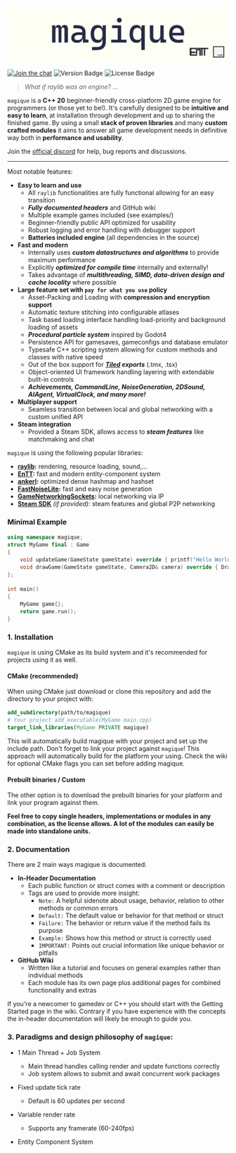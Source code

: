 <img src="logos/magique_banner.png" title="banner"/>

[![Join the chat](https://img.shields.io/badge/discord-join-7289DA.svg?logo=discord&longCache=true&style=flat)](https://discord.gg/YAsvnxAmX7)
![Version Badge](https://img.shields.io/badge/Version:-0.2.0-blue)
![License Badge](https://img.shields.io/github/license/gk646/magique)

> _What if raylib was an engine? ..._

`magique` is a **C++ 20** beginner-friendly cross-platform 2D game engine for programmers (or those yet to be!).
It's carefully designed to be **intuitive and easy to learn**, at installation through development and up to sharing the
finished game. By using a small **stack of proven libraries** and many **custom crafted modules** it aims to answer all game
development needs in definitive way both in **performance and usability**.

Join the [official discord](https://discord.gg/YAsvnxAmX7) for help, bug reports and discussions.

---

Most notable features:

- **Easy to learn and use**
    - All `raylib` functionalities are fully functional allowing for an easy transition
    - _**_Fully documented headers_**_ and GitHub wiki
    - Multiple example games included (see examples/)
    - Beginner-friendly public API optimized for usability
    - Robust logging and error handling with debugger support
    - **Batteries included engine** (all dependencies in the source)
- **Fast and modern**
    - Internally uses _**custom datastructures and algorithms**_ to provide maximum performance
    - Explicitly _**optimized for compile time**_ internally and externally!
    - Takes advantage of _**multithreading, SIMD, data-driven design and cache locality**_ where possible
- **Large feature set with `pay for what you use` policy**
    - Asset-Packing and Loading with **compression and encryption support**
    - Automatic texture stitching into configurable atlases
    - Task based loading interface handling load-priority and background loading of assets
    - _**Procedural particle system**_ inspired by Godot4
    - Persistence API for gamesaves, gameconfigs and database emulator
    - Typesafe C++ scripting system allowing for custom methods and classes with native speed
    - Out of the box support for _**[Tiled](https://www.mapeditor.org/) exports**_ (.tmx, .tsx)
    - Object-oriented UI framework handling layering with extendable built-in controls
    - _**Achievements, CommandLine, NoiseGeneration, 2DSound, AIAgent, VirtualClock, and many more!**_
- **Multiplayer support**
    - Seamless transition between local and global networking with a custom unified API
- **Steam integration**
    - Provided a Steam SDK, allows access to _**steam features**_ like matchmaking and chat

`magique` is using the following popular libraries:

- **[raylib](https://github.com/raysan5/raylib):** rendering, resource loading, sound,...
- **[EnTT](https://github.com/skypjack/entt):** fast and modern entity-component system
- **[ankerl](https://github.com/martinus/unordered_dense):** optimized dense hashmap and hashset
- **[FastNoiseLite](https://github.com/Auburn/FastNoiseLite):** fast and easy noise generation
- **[GameNetworkingSockets](https://github.com/ValveSoftware/GameNetworkingSockets):** local networking via IP
- **[Steam SDK](https://partner.steamgames.com/)** _(if provided)_:  steam features and global P2P networking

### Minimal Example

```c++
using namespace magique;
struct MyGame final : Game
{
    void updateGame(GameState gameState) override { printf("Hello World!\n"); }
    void drawGame(GameState gameState, Camera2D& camera) override { DrawRectangle(0, 0, 50, 50, RED); }
};

int main()
{
    MyGame game{};
    return game.run();
}
```

### 1. Installation

`magique` is using CMake as its build system and it's recommended for projects using it as well.

#### CMake (recommended)

When using CMake just download or clone this repository and add the directory to your project with:

```cmake
add_subdirectory(path/to/magique)
# Your project add_executable(MyGame main.cpp)
target_link_libraries(MyGame PRIVATE magique)
```

This will automatically build magique with your project and set up the include path. Don't forget to link your project
against `magique`! This approach will automatically build for the platform your using.
Check the wiki for optional CMake flags you can set before adding magique.

#### Prebuilt binaries / Custom

The other option is to download the prebuilt binaries for your platform and link your program against them.

**Feel free to copy single headers, implementations or modules in any combination, as the license allows. A lot of the
modules can easily be
made into
standalone units.**

### 2. Documentation

There are 2 main ways magique is documented:

- **In-Header Documentation**
    - Each public function or struct comes with a comment or description
    - Tags are used to provide more insight:
        - `Note:` A helpful sidenote about usage, behavior, relation to other methods or common errors
        - `Default:` The default value or behavior for that method or struct
        - `Failure:` The behavior or return value if the method fails its purpose
        - `Example:` Shows how this method or struct is correctly used
        - `IMPORTANT:` Points out crucial information like unique behavior or pitfalls
- **GitHub Wiki**
    - Written like a tutorial and focuses on general examples rather than individual methods
    - Each module has its own page plus additional pages for combined functionality and extras

If you're a newcomer to gamedev or C++ you should start with the Getting Started page in the wiki.
Contrary if you have experience with the concepts the in-header documentation will likely be enough to guide you.

### 3. Paradigms and design philosophy of `magique`:

- 1 Main Thread + Job System
    - Main thread handles calling render and update functions correctly
    - Job system allows to submit and await concurrent work packages

- Fixed update tick rate
    - Default is 60 updates per second
- Variable render rate
    - Supports any framerate (60-240fps)
- Entity Component System